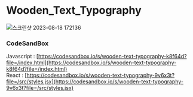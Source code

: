 # Wooden_Text_Typography

![스크린샷 2023-08-18 172136](https://github.com/MontaKr/CSS_Practice/assets/115155803/02d774ce-7c3d-428c-a2e8-efa2ba10ef21)

### CodeSandBox

Javascript : [https://codesandbox.io/s/wooden-text-typography-k8f64d?file=/index.html](https://codesandbox.io/s/wooden-text-typography-k8f64d?file=/index.html) \
React : [https://codesandbox.io/s/wooden-text-typography-9v6x3t?file=/src/styles.jsx](https://codesandbox.io/s/wooden-text-typography-9v6x3t?file=/src/styles.jsx)
